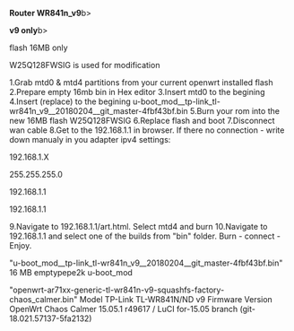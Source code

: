<b>Router WR841n_v9</b>b>

<b>v9 only</b>b>

flash 16MB only

W25Q128FWSIG is used for modification

1.Grab mtd0 & mtd4 partitions from your current openwrt installed flash
2.Prepare empty 16mb bin in Hex editor
3.Insert mtd0 to the begining
4.Insert (replace) to the begining u-boot_mod__tp-link_tl-wr841n_v9__20180204__git_master-4fbf43bf.bin
5.Burn your rom into the new 16MB flash W25Q128FWSIG
6.Replace flash and boot
7.Disconnect wan cable
8.Get to the 192.168.1.1 in browser. If there no connection - write down manualy in you adapter ipv4 settings:

192.168.1.X<p>
255.255.255.0<p>
192.168.1.1<p>
<p>
192.168.1.1<p>
9.Navigate to 192.168.1.1/art.html. Select mtd4 and burn
10.Navigate to 192.168.1.1 and select one of the builds from "bin" folder. Burn - connect - Enjoy.

"u-boot_mod__tp-link_tl-wr841n_v9__20180204__git_master-4fbf43bf.bin"
16 MB emptypepe2k u-boot_mod

"openwrt-ar71xx-generic-tl-wr841n-v9-squashfs-factory-chaos_calmer.bin"
Model	TP-Link TL-WR841N/ND v9
Firmware Version	OpenWrt Chaos Calmer 15.05.1 r49617 / LuCI for-15.05 branch (git-18.021.57137-5fa2132)